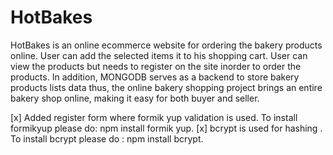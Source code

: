 # HotBakes 
HotBakes is an online ecommerce website for ordering the bakery products online. 
User can add the selected items it to his shopping cart.
User can view the products but  needs to register on the site inorder to order the products.
In addition, MONGODB serves as a backend to store bakery products lists data thus, the online bakery shopping project brings an entire bakery shop online, making it easy for both buyer and seller.


[x] Added register form where formik yup validation is used. To install formikyup please do: npm install formik yup.
[x] bcrypt is used for hashing . To install bcrypt please do : npm install bcrypt.
